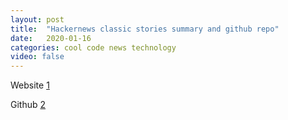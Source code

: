 ```yaml
---
layout: post
title:  "Hackernews classic stories summary and github repo"
date:   2020-01-16
categories: cool code news technology
video: false
---
```


Website [1]

Github [2]

[1]: //jsomers.net/hn/
[2]: //github.com/jsomers/hacker-classics



